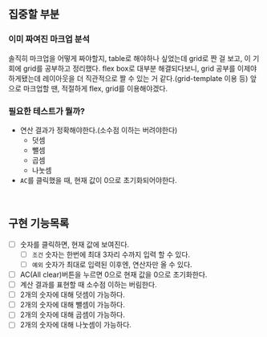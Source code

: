 ## 집중할 부분

### 이미 짜여진 마크업 분석

솔직히 마크업을 어떻게 짜야할지, table로 해야하나 싶었는데
grid로 짠 걸 보고, 이 기회에 grid를 공부하고 정리했다.
flex box로 대부분 해결되다보니, grid 공부를 이제야 하게됐는데 레이아웃을 더 직관적으로 짤 수 있는 거 같다.(grid-template 이용 등)
앞으로 마크업할 땐, 적절하게 flex, grid를 이용해야겠다.

### 필요한 테스트가 뭘까?

-   연산 결과가 정확해야한다.(소수점 이하는 버려야한다)
    -   덧셈
    -   뺄셈
    -   곱셈
    -   나눗셈
-   `AC`를 클릭했을 때, 현재 값이 0으로 초기화되어야한다.

<br>

## 구현 기능목록

-   [ ] 숫자를 클릭하면, 현재 값에 보여진다.
    -   [ ] `조건` 숫자는 한번에 최대 3자리 수까지 입력 할 수 있다.
    -   [ ] `예외` 숫자가 최대로 입력된 이후엔, 연산자만 올 수 있다.
-   [ ] AC(All clear)버튼을 누르면 0으로 현재 값을 0으로 초기화한다.
-   [ ] 계산 결과를 표현할 때 소수점 이하는 버림한다.
-   [ ] 2개의 숫자에 대해 덧셈이 가능하다.
-   [ ] 2개의 숫자에 대해 뺄셈이 가능하다.
-   [ ] 2개의 숫자에 대해 곱셈이 가능하다.
-   [ ] 2개의 숫자에 대해 나눗셈이 가능하다.
